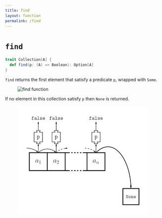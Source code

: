 ```yaml
---
title: find
layout: function
permalink: /find
---
```


# `find`

~~~ scala
trait Collection[A] {
  def find(p: (A) => Boolean): Option[A]
}
~~~

`find` returns the first element that satisfy a predicate `p`, wrapped with `Some`.

<figure class="diagram">
  <img src="images/find.1.svg" alt="find function">
  <!-- <figcaption class="diagram-desc"></figcaption> -->
</figure>

If no element in this collection satisfy `p` then `None` is returned.

<figure class="diagram">
  <img src="images/find.2.svg" alt="find function">
  <!-- <figcaption class="diagram-desc"></figcaption> -->
</figure>
